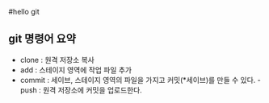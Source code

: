 #hello git

## git 명령어 요약

- clone : 원격 저장소 복사
- add : 스테이지 영역에 작업 파일 추가
- commit : 세이브, 스테이지 영역의 파일을 가지고 커밋(*세이브)를 만들 수 있다.
-push : 원격 저장소에 커밋을 업로드한다.